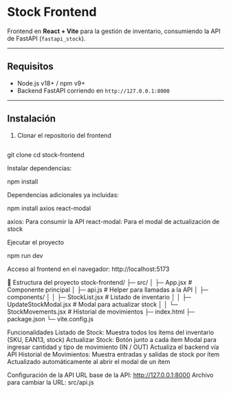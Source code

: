 # Stock Frontend

Frontend en **React + Vite** para la gestión de inventario, consumiendo la API de FastAPI (`fastapi_stock`).

---

## Requisitos

- Node.js v18+ / npm v9+
- Backend FastAPI corriendo en `http://127.0.0.1:8000` 

---

## Instalación

1. Clonar el repositorio del frontend 

    ```bash
git clone 
cd stock-frontend

Instalar dependencias:

npm install

Dependencias adicionales ya incluidas:

npm install axios react-modal

axios: Para consumir la API
react-modal: Para el modal de actualización de stock

Ejecutar el proyecto

npm run dev

Acceso al frontend en el navegador: http://localhost:5173

📂 Estructura del proyecto
stock-frontend/
├─ src/
│  ├─ App.jsx                 # Componente principal
│  ├─ api.js                  # Helper para llamadas a la API
│  ├─ components/
│  │  ├─ StockList.jsx        # Listado de inventario
│  │  ├─ UpdateStockModal.jsx # Modal para actualizar stock
│  │  └─ StockMovements.jsx   # Historial de movimientos
├─ index.html
├─ package.json
└─ vite.config.js

Funcionalidades
Listado de Stock:
Muestra todos los ítems del inventario (SKU, EAN13, stock)
Actualizar Stock:
Botón junto a cada ítem
Modal para ingresar cantidad y tipo de movimiento (IN / OUT)
Actualiza el backend vía API
Historial de Movimientos:
Muestra entradas y salidas de stock por ítem
Actualizado automáticamente al abrir el modal de un ítem

Configuración de la API
URL base de la API: http://127.0.0.1:8000
Archivo para cambiar la URL: src/api.js
